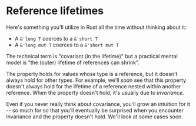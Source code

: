 # Reference lifetimes

Here's something you'll utilize in Rust all the time without thinking about it:
* A `&'long T` coerces to a `&'short T`
* A `&'long mut T` coerces to a `&'short mut T`

The technical term is "covariant (in the lifetime)" but a practical mental model is "the (outer) lifetime of references can shrink".

The property holds for values whose type is a reference, but it doesn't always hold for other types.
For example, we'll soon see that this property doesn't always hold for the lifetime of a reference
nested within another reference.  When the property doesn't hold, it's usually due to *invariance*.

Even if you never really think about covariance, you'll grow an intuition for it -- so much for so
that you'll eventually be surprised when you encounter invariance and the property doesn't hold.
We'll look at some cases soon.
